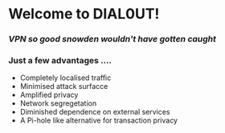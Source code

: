 # Welcome to DIAL0UT!

### *VPN so good snowden wouldn't have gotten caught*

<!--
Dialout is a company that puts web services in the hands of users. Think of it as a VPN on steroids. Using passwordless login (coconut credentials), metadata protection, and data ownership everything from personal AI applications to enterprise security has gotten a whole lot easier.


Dialout leverages the power of the [NYM mix network](https://nymtech.net/), TOR, and wireshark to create a personal, private, and (most importantly!) programmable experience with the web. Use all the apps you love without worrying about Big Tech watching you at a personal level and rest assured with enterprise security.

-->

### Just a few advantages .... 
+ Completely localised traffic 
+ Minimised attack surfacce
+ Amplified privacy
+ Network segregetation 
+ Diminished dependence on external services 
+ A Pi-hole like alternative for transaction privacy 

